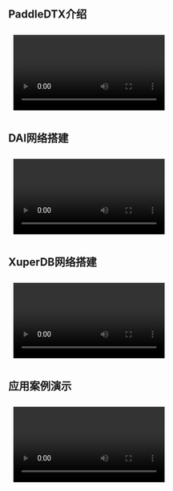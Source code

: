 ## PaddleDTX介绍

<video controls="controls" width="60%" height="auto" style="margin: 10px">
    <source src="http://bj.bcebos.com/cms-store/paddleDTX.webm">
</video>

## DAI网络搭建

<video controls="controls" width="60%" height="auto" style="margin: 10px">
    <source src="https://cms-store.bj.bcebos.com/start_dai.mp4" type="video/mp4">
</video>

## XuperDB网络搭建

<video controls="controls" width="60%" height="auto" style="margin: 10px">
    <source src="https://cms-store.bj.bcebos.com/start_xdb.mp4" type="video/mp4">
</video>

## 应用案例演示

<video controls="controls" width="60%" height="auto" style="margin: 10px">
    <source src="https://cms-store.bj.bcebos.com/example.mp4" type="video/mp4">
</video>


<br>
